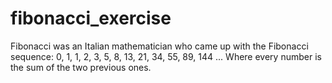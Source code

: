 # fibonacci_exercise
Fibonacci was an Italian mathematician who came up with the Fibonacci sequence:  0, 1, 1, 2, 3, 5, 8, 13, 21, 34, 55, 89, 144 ...  Where every number is the sum of the two previous ones.
